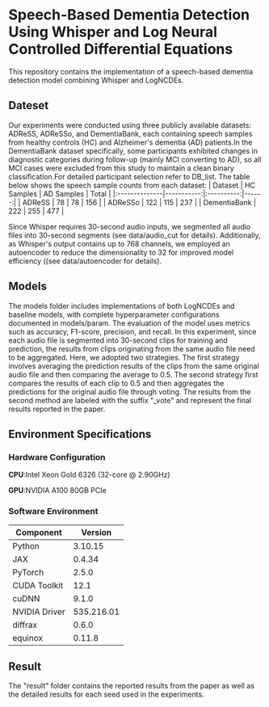 # **Speech-Based Dementia Detection Using Whisper and Log Neural Controlled Differential Equations**
This repository contains the implementation of a speech-based dementia detection model combining Whisper and LogNCDEs.
## **Dateset**
Our experiments were conducted using three publicly available datasets: ADReSS, ADReSSo, and DementiaBank, each containing speech samples from healthy controls (HC) and Alzheimer's dementia (AD) patients.In the DementiaBank dataset specifically, some participants exhibited changes in diagnostic categories during follow-up (mainly MCI converting to AD), so all MCI cases were excluded from this study to maintain a clean binary classification.For detailed participant selection refer to DB_list. The table below shows the speech sample counts from each dataset:
| Dataset       | HC Samples | AD Samples | Total |
|:--------------|-----------:|:----------:|------:|
| ADReSS        |   78       |    78      | 156   |
| ADReSSo       |   122      |    115     | 237   |
| DementiaBank  |   222      |    255     | 477   |

Since Whisper requires 30-second audio inputs, we segmented all audio files into 30-second segments (see data/audio_cut for details). Additionally, as Whisper's output contains up to 768 channels, we employed an autoencoder to reduce the dimensionality to 32 for improved model efficiency ((see data/autoencoder for details).
## **Models**
The models folder includes implementations of both LogNCDEs and baseline models, with complete hyperparameter configurations documented in models/param.
The evaluation of the model uses metrics such as accuracy, F1-score, precision, and recall. In this experiment, since each audio file is segmented into 30-second clips for training and prediction, the results from clips originating from the same audio file need to be aggregated. Here, we adopted two strategies. The first strategy involves averaging the prediction results of the clips from the same original audio file and then comparing the average to 0.5. The second strategy first compares the results of each clip to 0.5 and then aggregates the predictions for the original audio file through voting. The results from the second method are labeled with the suffix "_vote" and represent the final results reported in the paper.


## **Environment Specifications** ##
### **Hardware Configuration** ###
**CPU**:Intel Xeon Gold 6326 (32-core @ 2.90GHz)

**GPU**:NVIDIA A100 80GB PCIe
### **Software Environment** ###
| Component       | Version       |
|-----------------|---------------
| Python          | 3.10.15       | 
| JAX             | 0.4.34        | 
| PyTorch         | 2.5.0         | 
| CUDA Toolkit    | 12.1          |
| cuDNN           | 9.1.0         |
| NVIDIA Driver   | 535.216.01    |
| diffrax         | 0.6.0         |
| equinox         | 0.11.8        |

## **Result** ##
The "result" folder contains the reported results from the paper as well as the detailed results for each seed used in the experiments.




